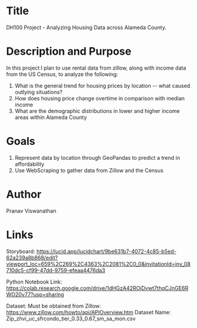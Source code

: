 # Title 
DH100 Project - Analyzing Housing Data across Alameda County.

# Description and Purpose

In this project I plan to use rental data from zillow, along with income data from the US Census, to analyze the following:
1) What is the general trend for housing prices by location -- what caused outlying situations? 
2) How does housing price change overtime in comparison with median income
3) What are the demographic distributions in lower and higher income areas within Alameda County

# Goals
1) Represent data by location through GeoPandas to predict a trend in affordability
2) Use WebScraping to gather data from Zillow and the Census


# Author
Pranav Viswanathan

# Links
Storyboard: https://lucid.app/lucidchart/9be631b7-4072-4c85-b5ed-62a239a8b868/edit?viewport_loc=659%2C269%2C4363%2C2081%2C0_0&invitationId=inv_08710dc5-cf99-47dd-9759-efeaa4476da3 

Python Notebook Link: https://colab.research.google.com/drive/1dHGzA42ROjDvwt7thqCJnGE6RWO20v77?usp=sharing

Dataset: Must be obtained from Zillow: https://www.zillow.com/howto/api/APIOverview.htm
Dataset Name: Zip_zhvi_uc_sfrcondo_tier_0.33_0.67_sm_sa_mon.csv
